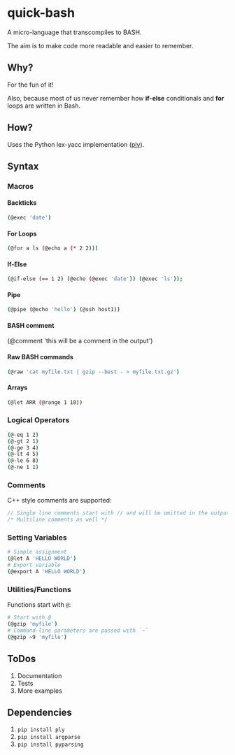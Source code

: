 quick-bash
==========

A micro-language that transcompiles to BASH. 

The aim is to make code more readable and easier to remember. 

## Why?

For the fun of it! 

Also, because most of us never remember how **if-else** conditionals and **for** loops are written in Bash.

## How?

Uses the Python lex-yacc implementation (<a href="http://www.dabeaz.com/ply/ply.html">ply</a>).

## Syntax

### Macros

#### Backticks

```bash
(@exec 'date')
```

#### For Loops

```bash
(@for a ls (@echo a (* 2 2)))
```

#### If-Else

```bash
(@if-else (== 1 2) (@echo (@exec 'date')) (@exec 'ls'));
```

#### Pipe
```bash
(@pipe (@echo 'hello') (@ssh host1))
```

#### BASH comment
(@comment 'this will be a comment in the output')

#### Raw BASH commands

```bash
(@raw 'cat myfile.txt | gzip --best - > myfile.txt.gz')
```

#### Arrays

```bash
(@let ARR (@range 1 10))
```

### Logical Operators

```bash
(@-eq 1 2)
(@-gt 2 1)
(@-ge 3 4)
(@-lt 4 5)
(@-le 6 8)
(@-ne 1 1)
```

### Comments

C++ style comments are supported:

```cpp
// Single line comments start with // and will be omitted in the output
/* Multiline comments as well */
```

### Setting Variables

```bash
# Simple assignment
(@let A 'HELLO WORLD')
# Export variable
(@export A 'HELLO WORLD')
```

### Utilities/Functions

Functions start with `@`:

```bash
# Start with @
(@gzip 'myfile')
# Command-line parameters are passed with `~`
(@gzip ~9 'myfile')
```

## ToDos

1. Documentation
2. Tests
3. More examples

## Dependencies

  1. `pip install ply`
  2. `pip install argparse`
  3. `pip install pyparsing`
